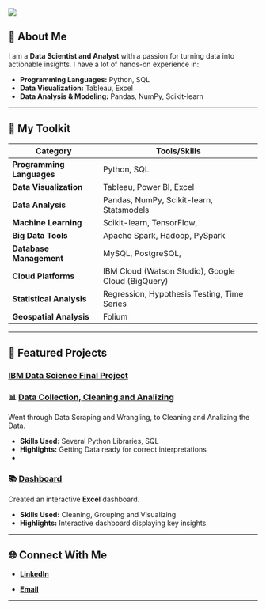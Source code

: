 <div href="https://git.io/typing-svg"/div>
    <img src="https://readme-typing-svg.herokuapp.com/?lines=Hello+there!+👋;This+is+my+profile+:)&center=true&size=30">



## 🌟 About Me

I am a **Data Scientist and Analyst** with a passion for turning data into actionable insights. I have a lot of hands-on experience in:

- **Programming Languages:** Python, SQL
- **Data Visualization:** Tableau, Excel
- **Data Analysis & Modeling:** Pandas, NumPy, Scikit-learn

---

## 🔧 My Toolkit

| Category                     | Tools/Skills                                       |
|------------------------------|----------------------------------------------------|
| **Programming Languages**    | Python, SQL                                        |
| **Data Visualization**       | Tableau, Power BI, Excel                           |
| **Data Analysis**            | Pandas, NumPy, Scikit-learn, Statsmodels           |
| **Machine Learning**         | Scikit-learn, TensorFlow,                          |
| **Big Data Tools**           | Apache Spark, Hadoop, PySpark                      |
| **Database Management**      | MySQL, PostgreSQL,                                 |
| **Cloud Platforms**          | IBM Cloud (Watson Studio), Google Cloud (BigQuery) |
| **Statistical Analysis**     | Regression, Hypothesis Testing, Time Series        |
| **Geospatial Analysis**      | Folium                                             |

---

## 🚀 Featured Projects

### [IBM Data Science Final Project](https://github.com/Teifoon/IBMDataScienceProfessionalCertificate)

### 📊 [Data Collection, Cleaning and Analizing](#)
Went through Data Scraping and Wrangling, to Cleaning and Analizing the Data. 

- **Skills Used:** Several Python Libraries, SQL
- **Highlights:** Getting Data ready for correct interpretations
- 
### 📚 [Dashboard](https://github.com/Teifoon/BikeSalesDashboardExcel)
Created an interactive **Excel** dashboard. 

- **Skills Used:** Cleaning, Grouping and Visualizing
- **Highlights:** Interactive dashboard displaying key insights

---

## 🌐 Connect With Me

- **[LinkedIn](https://linkedin.com/in/timothiemann)**

- **[Email](mailto:timo.thiemann@gmail.com)**


---
